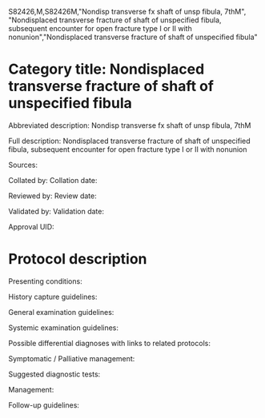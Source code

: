 S82426,M,S82426M,"Nondisp transverse fx shaft of unsp fibula, 7thM", "Nondisplaced transverse fracture of shaft of unspecified fibula, subsequent encounter for open fracture type I or II with nonunion","Nondisplaced transverse fracture of shaft of unspecified fibula"
# Category title: Nondisplaced transverse fracture of shaft of unspecified fibula

Abbreviated description: Nondisp transverse fx shaft of unsp fibula, 7thM

Full description: Nondisplaced transverse fracture of shaft of unspecified fibula, subsequent encounter for open fracture type I or II with nonunion

Sources:

Collated by:
Collation date:

Reviewed by:
Review date:

Validated by:
Validation date:

Approval UID:

# Protocol description

Presenting conditions:

History capture guidelines:

General examination guidelines:

Systemic examination guidelines:

Possible differential diagnoses with links to related protocols:

Symptomatic / Palliative management:

Suggested diagnostic tests:

Management:

Follow-up guidelines:
